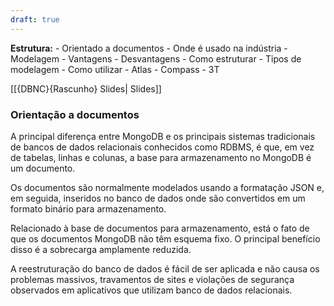 ```yaml
---
draft: true
---
```



**Estrutura:**
	- Orientado a documentos
	- Onde é usado na indústria
	- Modelagem
		- Vantagens
		- Desvantagens
		- Como estruturar
		- Tipos de modelagem
	- Como utilizar
		- Atlas
		- Compass
		- 3T

[[{DBNC}{Rascunho} Slides| Slides]]

### Orientação a documentos
A principal diferença entre MongoDB e os principais sistemas tradicionais de bancos de dados relacionais conhecidos como RDBMS, é que, em vez de tabelas, linhas e colunas, a base para armazenamento no MongoDB é um documento.

Os documentos são normalmente modelados usando a formatação JSON e, em seguida, inseridos no banco de dados onde são convertidos em um formato binário para armazenamento.

Relacionado à base de documentos para armazenamento, está o fato de que os documentos MongoDB não têm esquema fixo. O principal benefício disso é a sobrecarga amplamente reduzida.

A reestruturação do banco de dados é fácil de ser aplicada e não causa os problemas massivos, travamentos de sites e violações de segurança observados em aplicativos que utilizam banco de dados relacionais.